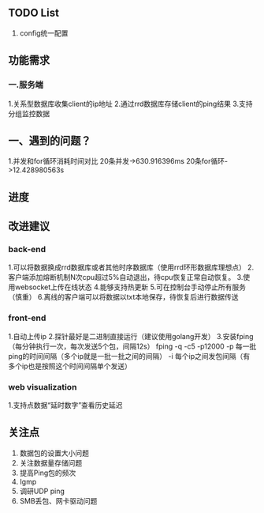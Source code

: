 ## TODO List
1. config统一配置

## 功能需求
### 一.服务端
1.关系型数据库收集client的ip地址
2.通过rrd数据库存储client的ping结果
3.支持分组监控数据

## 一、遇到的问题？
1.并发和for循环消耗时间对比
20条并发->630.916396ms
20条for循环->12.428980563s

## 进度

## 改进建议
### back-end
1.可以将数据换成rrd数据库或者其他时序数据库（使用rrd环形数据库理想点）
2.客户端添加熔断机制N次cpu超过5%自动退出，待cpu恢复正常自动恢复。
3.使用websocket上传在线状态
4.能够支持热更新
5.可在控制台手动停止所有服务（慎重）
6.离线的客户端可以将数据以txt本地保存，待恢复后进行数据传送

### front-end
1.自动上传ip
2.探针最好是二进制直接运行（建议使用golang开发）
3.安装fping（每分钟执行一次，每次发送5个包，间隔12s）
fping -q -c5 -p12000
-p 每一批ping的时间间隔（多个ip就是一批一批之间的间隔）
-i 每个ip之间发包间隔（有多个ip也是按照这个时间间隔单个发送）

### web visualization
1.支持点数据“延时数字”查看历史延迟

## 关注点
  1. 数据包的设置大小问题
  2. 关注数据量存储问题
  3. 提高Ping包的频次
  4. Igmp
  5. 调研UDP ping
  6. SMB丢包、网卡驱动问题
